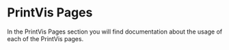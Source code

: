 # PrintVis Pages

In the PrintVis Pages section you will find documentation about the usage of each of the PrintVis pages.